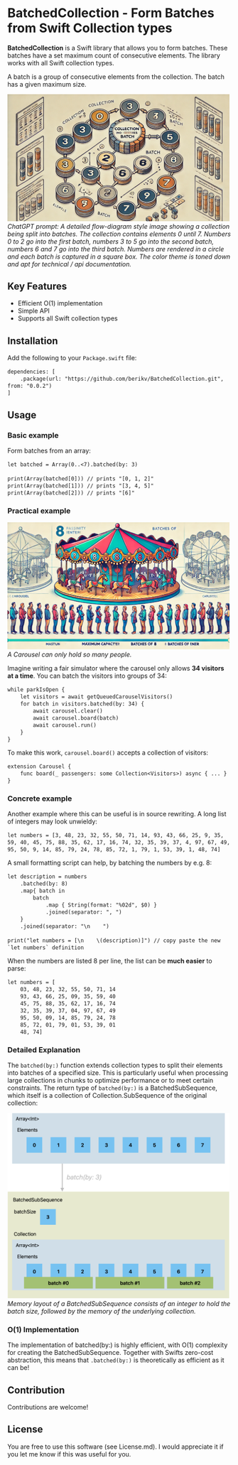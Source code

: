 # BatchedCollection - Form Batches from Swift Collection types

**BatchedCollection** is a Swift library that allows you to form batches. These batches have a set maximum count of consecutive elements. The library works with all Swift collection types.

A batch is a group of consecutive elements from the collection. The batch has a given maximum size.

<p>
    <img src="batchedgpt.webp" width="500" alt>
    <em>
    <br/>
    ChatGPT prompt: A detailed flow-diagram style image showing a collection being split into batches. The collection contains elements 0 until 7. Numbers 0 to 2 go into the first batch, numbers 3 to 5 go into the second batch, numbers 6 and 7 go into the third batch. Numbers are rendered in a circle and each batch is captured in a square box. The color theme is toned down and apt for technical / api documentation.
    </em>
</p>

## Key Features

* Efficient O(1) implementation
* Simple API
* Supports all Swift collection types

## Installation

Add the following to your `Package.swift` file:

    dependencies: [
        .package(url: "https://github.com/berikv/BatchedCollection.git", from: "0.0.2")
    ]

## Usage

### Basic example

Form batches from an array:

    let batched = Array(0..<7).batched(by: 3)
    
    print(Array(batched[0])) // prints "[0, 1, 2]"
    print(Array(batched[1])) // prints "[3, 4, 5]"
    print(Array(batched[2])) // prints "[6]"

### Practical example

<p>
    <img src="fair.webp" width="500" alt>
    <em>
    <br/>
    A Carousel can only hold so many people.
    </em>
</p>

Imagine writing a fair simulator where the carousel only allows **34 visitors at a time**. You can batch the visitors into groups of 34:

    while parkIsOpen {
        let visitors = await getQueuedCarouselVisitors()
        for batch in visitors.batched(by: 34) {
            await carousel.clear()
            await carousel.board(batch)
            await carousel.run()
        }
    }

To make this work, `carousel.board()` accepts a collection of visitors:

    extension Carousel {
        func board(_ passengers: some Collection<Visitors>) async { ... }
    }

### Concrete example

Another example where this can be useful is in source rewriting. A long
list of integers may look unwieldy:

    let numbers = [3, 48, 23, 32, 55, 50, 71, 14, 93, 43, 66, 25, 9, 35, 59, 40, 45, 75, 88, 35, 62, 17, 16, 74, 32, 35, 39, 37, 4, 97, 67, 49, 95, 50, 9, 14, 85, 79, 24, 78, 85, 72, 1, 79, 1, 53, 39, 1, 48, 74]

A small formatting script can help, by batching the numbers by e.g. 8:

    let description = numbers
        .batched(by: 8)
        .map{ batch in
            batch
                .map { String(format: "%02d", $0) }
                .joined(separator: ", ")
        }
        .joined(separator: "\n    ")

    print("let numbers = [\n    \(description)]") // copy paste the new `let numbers` definition

When the numbers are listed 8 per line, the list can be **much easier** to parse:

    let numbers = [
        03, 48, 23, 32, 55, 50, 71, 14
        93, 43, 66, 25, 09, 35, 59, 40
        45, 75, 88, 35, 62, 17, 16, 74
        32, 35, 39, 37, 04, 97, 67, 49
        95, 50, 09, 14, 85, 79, 24, 78
        85, 72, 01, 79, 01, 53, 39, 01
        48, 74]

### Detailed Explanation

The `batched(by:)` function extends collection types to split their elements into batches of a specified size. This is particularly useful when processing large collections in chunks to optimize performance or to meet certain constraints. The return type of `batched(by:)` is a BatchedSubSequence, which itself is a collection of Collection.SubSequence of the original collection:

<p>
    <img src="batched.png" width="500" alt>
    <em>
    <br/>
    Memory layout of a BatchedSubSequence consists of an integer to hold the batch size, followed by the memory of the underlying collection.
    </em>
</p>

### O(1) Implementation

The implementation of batched(by:) is highly efficient, with O(1) complexity for creating the BatchedSubSequence.
Together with Swifts zero-cost abstraction, this means that `.batched(by:)` is theoretically as efficient as it can be!

## Contribution

Contributions are welcome!

## License

You are free to use this software (see License.md).
I would appreciate it if you let me know if this was useful for you.

